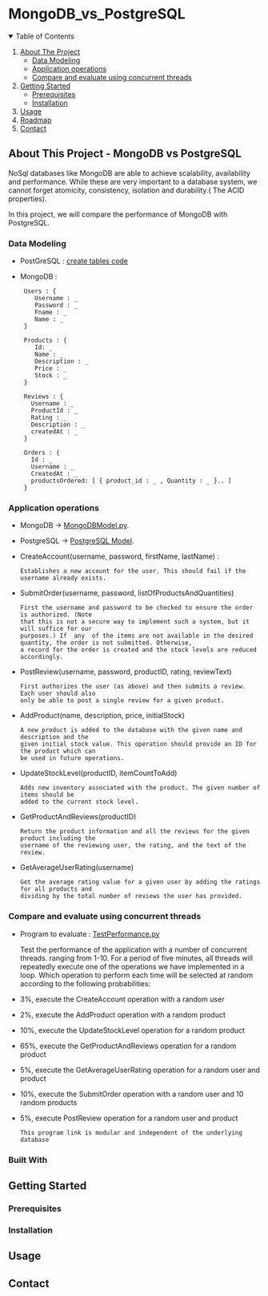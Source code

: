 # MongoDB_vs_PostgreSQL

<!-- TABLE OF CONTENTS -->
<details open="open">
  <summary>Table of Contents</summary>
  <ol>
    <li>
      <a href="#about-the-project">About The Project</a>
      <ul>
        <li><a href="#data-modeling">Data Modeling</a></li>
        <li><a href="#application-operations">Application operations </a></li>
        <li><a href="#compare-and-evaluate-using-concurrent-threads">Compare and evaluate using concurrent threads</a></li>
      </ul>
    </li>
    <li>
      <a href="#getting-started">Getting Started</a>
      <ul>
        <li><a href="#prerequisites">Prerequisites</a></li>
        <li><a href="#installation">Installation</a></li>
      </ul>
    </li>
    <li><a href="#usage">Usage</a></li>
    <li><a href="#roadmap">Roadmap</a></li>
    <li><a href="#contact">Contact</a></li>
  
  </ol>
</details>



<!-- ABOUT THE PROJECT -->
## About This Project - MongoDB vs PostgreSQL

NoSql databases like MongoDB are able to achieve scalability, availability and performance. While these are very important to a database system, we cannot forget atomicity, consistency, isolation and durability.( The ACID properties).


In this project, we will compare the performance of MongoDB with PostgreSQL. 

### Data Modeling

 * PostGreSQL : [create tables code](https://github.com/ChaitanyaMehta1997/MongoDB_vs_PostgreSQL/blob/105a10e2dcc7d0e564447e88ab6aaf4aa4d96b22/MongoDB_vs_PostGreSQL/package/PostgreModel.py#L254) 
 * MongoDB : 

        Users : {
           Username : _
           Password : _
           Fname : _
           Name : _
        }
        
        Products : {
           Id: _ 
           Name : _
           Description : _
           Price : _
           Stock : _
        }
        
        Reviews : {
          Username : _
          ProductId : _
          Rating : _
          Description : _
          createdAt : _
        }
        
        Orders : {
          Id : _
          Username : _
          CreatedAt : _
          productsOrdered: [ { product_id : _ , Quantity : _ }.. ]
        }
         
         
### Application operations 

* MongoDB -> [MongoDBModel.py](https://github.com/ChaitanyaMehta1997/MongoDB_vs_PostgreSQL/blob/main/MongoDB_vs_PostGreSQL/package/MongoDBModel.py).

* PostgreSQL -> [PostgreSQL Model](https://github.com/ChaitanyaMehta1997/MongoDB_vs_PostgreSQL/blob/main/MongoDB_vs_PostGreSQL/package/PostgreModel.py).

* CreateAccount(username, password, firstName, lastName) :
  
      Establishes a new account for the user. This should fail if the username already exists.

* SubmitOrder(username, password, listOfProductsAndQuantities)

      First the username and password to be checked to ensure the order is authorized. (Note
      that this is not a secure way to implement such a system, but it will suffice for our
      purposes.) If  any  of the items are not available in the desired quantity, the order is not submitted. Otherwise,
      a record for the order is created and the stock levels are reduced accordingly.

* PostReview(username, password, productID, rating, reviewText)

      First authorizes the user (as above) and then submits a review. Each user should also
      only be able to post a single review for a given product.

* AddProduct(name, description, price, initialStock)
  
      A new product is added to the database with the given name and description and the
      given initial stock value. This operation should provide an ID for the product which can
      be used in future operations.

* UpdateStockLevel(productID, itemCountToAdd)
  
      Adds new inventory associated with the product. The given number of items should be
      added to the current stock level.

* GetProductAndReviews(productID)

      Return the product information and all the reviews for the given product including the
      username of the reviewing user, the rating, and the text of the review.

* GetAverageUserRating(username)

      Get the average rating value for a given user by adding the ratings for all products and
      dividing by the total number of reviews the user has provided.



### Compare and evaluate using concurrent threads  

* Program to evaluate :  [TestPerformance.py](https://github.com/ChaitanyaMehta1997/MongoDB_vs_PostgreSQL/blob/main/MongoDB_vs_PostGreSQL/package/TestPerformance.py#L44)
    
    Test the performance of the application with a number of concurrent threads. ranging from 1-10.
    For a period of five minutes, all threads will repeatedly execute one of the operations
    we have implemented in a loop. Which operation to perform each time will be selected at
    random according to the following probabilities:
* 3%, execute the CreateAccount operation with a random user
* 2%, execute the AddProduct operation with a random product
* 10%, execute the UpdateStockLevel operation for a random product
* 65%, execute the GetProductAndReviews operation for a random product
* 5%, execute the GetAverageUserRating operation for a random user and product
* 10%, execute the SubmitOrder operation with a random user and 10 random products
* 5%, execute PostReview operation for a random user and product


      This program link is modular and independent of the underlying database 

### Built With



<!-- GETTING STARTED -->
## Getting Started



### Prerequisites



### Installation




<!-- USAGE EXAMPLES -->
## Usage



<!-- CONTACT -->
## Contact

